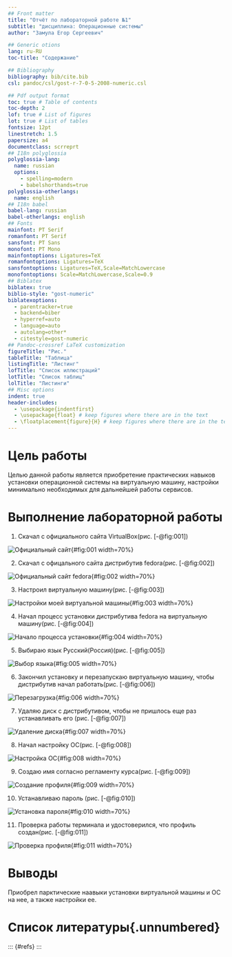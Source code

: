 ```yaml
---
## Front matter
title: "Отчёт по лабораторной работе №1"
subtitle: "дисциплина: Операционные системы"
author: "Замула Егор Сергеевич"

## Generic otions
lang: ru-RU
toc-title: "Содержание"

## Bibliography
bibliography: bib/cite.bib
csl: pandoc/csl/gost-r-7-0-5-2008-numeric.csl

## Pdf output format
toc: true # Table of contents
toc-depth: 2
lof: true # List of figures
lot: true # List of tables
fontsize: 12pt
linestretch: 1.5
papersize: a4
documentclass: scrreprt
## I18n polyglossia
polyglossia-lang:
  name: russian
  options:
	- spelling=modern
	- babelshorthands=true
polyglossia-otherlangs:
  name: english
## I18n babel
babel-lang: russian
babel-otherlangs: english
## Fonts
mainfont: PT Serif
romanfont: PT Serif
sansfont: PT Sans
monofont: PT Mono
mainfontoptions: Ligatures=TeX
romanfontoptions: Ligatures=TeX
sansfontoptions: Ligatures=TeX,Scale=MatchLowercase
monofontoptions: Scale=MatchLowercase,Scale=0.9
## Biblatex
biblatex: true
biblio-style: "gost-numeric"
biblatexoptions:
  - parentracker=true
  - backend=biber
  - hyperref=auto
  - language=auto
  - autolang=other*
  - citestyle=gost-numeric
## Pandoc-crossref LaTeX customization
figureTitle: "Рис."
tableTitle: "Таблица"
listingTitle: "Листинг"
lofTitle: "Список иллюстраций"
lotTitle: "Список таблиц"
lolTitle: "Листинги"
## Misc options
indent: true
header-includes:
  - \usepackage{indentfirst}
  - \usepackage{float} # keep figures where there are in the text
  - \floatplacement{figure}{H} # keep figures where there are in the text
---
```


# Цель работы

Целью данной работы является приобретение практических навыков установки операционной системы на виртуальную машину, настройки минимально необходимых для дальнейшей работы сервисов.

# Выполнение лабораторной работы

1. Скачал с официального сайта VirtualBox(рис. [-@fig:001])

![Официальный сайт](https://github.com/egorzam21/study_2023-2024_os-intro/blob/master/labs/lab01/report/image/%D0%A1%D0%BD%D0%B8%D0%BC%D0%BE%D0%BA%20%D1%8D%D0%BA%D1%80%D0%B0%D0%BD%D0%B0%202024-02-18%20151956.png?raw=true){#fig:001 width=70%}

2. Скачал с офицального сайта дистрибутив fedora(рис. [-@fig:002])

![Официальный сайт fedora](https://github.com/egorzam21/study_2023-2024_os-intro/blob/master/labs/lab01/report/image/%D0%A1%D0%BD%D0%B8%D0%BC%D0%BE%D0%BA%20%D1%8D%D0%BA%D1%80%D0%B0%D0%BD%D0%B0%202024-02-18%20152302.png?raw=true){#fig:002 width=70%}

3. Настроил виртуальную машину(рис. [-@fig:003])

![Настройки моей виртуальной машины](https://github.com/egorzam21/study_2023-2024_os-intro/blob/master/labs/lab01/report/image/%D0%A1%D0%BD%D0%B8%D0%BC%D0%BE%D0%BA%20%D1%8D%D0%BA%D1%80%D0%B0%D0%BD%D0%B0%202024-02-18%20184958.png?raw=true){#fig:003 width=70%}

4. Начал процесс установки дистрибутива fedora на виртуальную машину(рис. [-@fig:004])

![Начало процесса установки](https://github.com/egorzam21/study_2023-2024_os-intro/blob/master/labs/lab01/report/image/%D0%A1%D0%BD%D0%B8%D0%BC%D0%BE%D0%BA%20%D1%8D%D0%BA%D1%80%D0%B0%D0%BD%D0%B0%202024-02-25%20144819.png?raw=true){#fig:004 width=70%}

5. Выбираю язык Русский(Россия)(рис. [-@fig:005])

![Выбор языка](https://github.com/egorzam21/study_2023-2024_os-intro/blob/master/labs/lab01/report/image/%D0%A1%D0%BD%D0%B8%D0%BC%D0%BE%D0%BA%20%D1%8D%D0%BA%D1%80%D0%B0%D0%BD%D0%B0%202024-02-25%20144909.png?raw=true){#fig:005 width=70%}

6. Закончил установку и перезапускаю виртуальную машину, чтобы дистрибутив начал работать(рис. [-@fig:006])

![Перезагрузка](https://github.com/egorzam21/study_2023-2024_os-intro/blob/master/labs/lab01/report/image/%D0%A1%D0%BD%D0%B8%D0%BC%D0%BE%D0%BA%20%D1%8D%D0%BA%D1%80%D0%B0%D0%BD%D0%B0%202024-02-25%20145037.png?raw=true){#fig:006 width=70%}

7. Удаляю диск с дистрибутивом, чтобы не пришлось еще раз устанавливать его (рис. [-@fig:007])

![Удаление диска](https://github.com/egorzam21/study_2023-2024_os-intro/blob/master/labs/lab01/report/image/%D0%A1%D0%BD%D0%B8%D0%BC%D0%BE%D0%BA%20%D1%8D%D0%BA%D1%80%D0%B0%D0%BD%D0%B0%202024-02-18%20190915.png?raw=true){#fig:007 width=70%}

8. Начал настройку ОС(рис. [-@fig:008])

![Настройка ОС](https://github.com/egorzam21/study_2023-2024_os-intro/blob/master/labs/lab01/report/image/%D0%A1%D0%BD%D0%B8%D0%BC%D0%BE%D0%BA%20%D1%8D%D0%BA%D1%80%D0%B0%D0%BD%D0%B0%202024-02-25%20145302.png?raw=true){#fig:008 width=70%}

9. Создаю имя согласно регламенту курса(рис. [-@fig:009])

![Создание профиля](https://github.com/egorzam21/study_2023-2024_os-intro/blob/master/labs/lab01/report/image/%D0%A1%D0%BD%D0%B8%D0%BC%D0%BE%D0%BA%20%D1%8D%D0%BA%D1%80%D0%B0%D0%BD%D0%B0%202024-02-25%20145402.png?raw=true){#fig:009 width=70%}

10. Устанавливаю пароль (рис. [-@fig:010])

![Установка пароля](https://github.com/egorzam21/study_2023-2024_os-intro/blob/master/labs/lab01/report/image/%D0%A1%D0%BD%D0%B8%D0%BC%D0%BE%D0%BA%20%D1%8D%D0%BA%D1%80%D0%B0%D0%BD%D0%B0%202024-02-25%20145449.png?raw=true){#fig:010 width=70%}

11. Проверка работы терминала и удостоверился, что профиль создан(рис. [-@fig:011])

![Проверка профиля](https://github.com/egorzam21/study_2023-2024_os-intro/blob/master/labs/lab01/report/image/%D0%A1%D0%BD%D0%B8%D0%BC%D0%BE%D0%BA%20%D1%8D%D0%BA%D1%80%D0%B0%D0%BD%D0%B0%202024-02-25%20145527.png?raw=true){#fig:011 width=70%}

# Выводы

Приобрел парктические наавыки установки виртуальной машины и ОС на нее, а также настройки ее.

# Список литературы{.unnumbered}

::: {#refs}
:::
